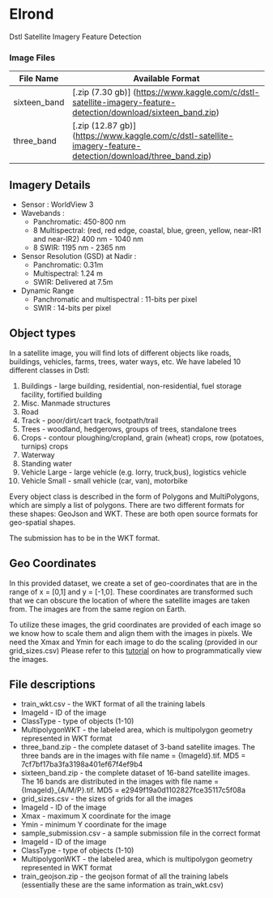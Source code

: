 # Elrond
Dstl Satellite Imagery Feature Detection

### Image Files
File Name | Available Format
--------- | ----------------
sixteen_band | [.zip (7.30 gb)] (https://www.kaggle.com/c/dstl-satellite-imagery-feature-detection/download/sixteen_band.zip)
three_band | [.zip (12.87 gb)] (https://www.kaggle.com/c/dstl-satellite-imagery-feature-detection/download/three_band.zip)

## Imagery Details
* Sensor : WorldView 3
* Wavebands :
  * Panchromatic: 450-800 nm
  * 8 Multispectral: (red, red edge, coastal, blue, green, yellow, near-IR1 and near-IR2) 400 nm - 1040 nm
  * 8 SWIR: 1195 nm - 2365 nm
* Sensor Resolution (GSD) at Nadir :
  * Panchromatic: 0.31m 
  * Multispectral: 1.24 m
  * SWIR: Delivered at 7.5m
* Dynamic Range
  * Panchromatic and multispectral : 11-bits per pixel
  * SWIR : 14-bits per pixel
  
## Object types

In a satellite image, you will find lots of different objects like roads, buildings, vehicles, farms, trees, water ways, etc. We have labeled 10 different classes in Dstl:

 1. Buildings - large building, residential, non-residential, fuel storage facility, fortified building
 2. Misc. Manmade structures 
 3. Road 
 4. Track - poor/dirt/cart track, footpath/trail
 5. Trees - woodland, hedgerows, groups of trees, standalone trees
 6. Crops - contour ploughing/cropland, grain (wheat) crops, row (potatoes, turnips) crops
 7. Waterway 
 8. Standing water
 9. Vehicle Large - large vehicle (e.g. lorry, truck,bus), logistics vehicle
 10. Vehicle Small - small vehicle (car, van), motorbike

Every object class is described in the form of Polygons and MultiPolygons, which are simply a list of polygons. There are two different formats for these shapes: GeoJson and WKT. These are both open source formats for geo-spatial shapes. 

The submission has to be in the WKT format. 

## Geo Coordinates

In this provided dataset, we create a set of geo-coordinates that are in the range of x = [0,1] and y = [-1,0]. These coordinates are transformed such that we can obscure the location of where the satellite images are taken from. The images are from the same region on Earth.

To utilize these images, the grid coordinates are provided of each image so we know how to scale them and align them with the images in pixels. We need the Xmax and Ymin for each image to do the scaling (provided in our grid_sizes.csv) Please refer to this [tutorial](https://www.kaggle.com/c/dstl-satellite-imagery-feature-detection/details/data-processing-tutorial) on how to programmatically view the images.

## File descriptions

*  train_wkt.csv - the WKT format of all the training labels
 * ImageId - ID of the image
 * ClassType - type of objects (1-10)
 * MultipolygonWKT - the labeled area, which is multipolygon geometry represented in WKT format 
*  three_band.zip - the complete dataset of 3-band satellite images. The three bands are in the images with file name = {ImageId}.tif.     MD5 = 7cf7bf17ba3fa3198a401ef67f4ef9b4 
*  sixteen_band.zip - the complete dataset of 16-band satellite images. The 16 bands are distributed in the images with file name =         {ImageId}_{A/M/P}.tif. MD5 = e2949f19a0d1102827fce35117c5f08a
*  grid_sizes.csv - the sizes of grids for all the images
 * ImageId - ID of the image
 * Xmax - maximum X coordinate for the image
 * Ymin - minimum Y coordinate for the image
*  sample_submission.csv - a sample submission file in the correct format
 * ImageId - ID of the image
 * ClassType - type of objects (1-10)
 * MultipolygonWKT - the labeled area, which is multipolygon geometry represented in WKT format
*  train_geojson.zip - the geojson format of all the training labels (essentially these are the same information as train_wkt.csv) 
